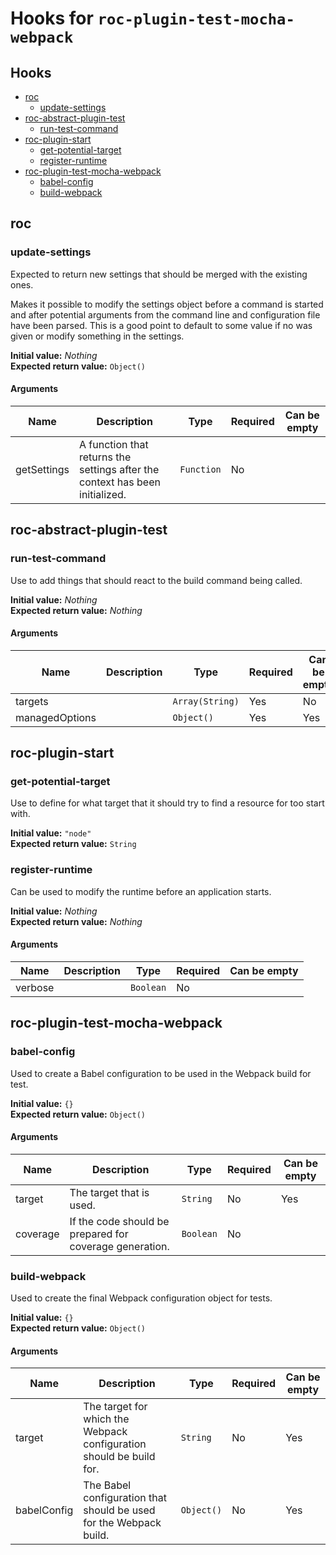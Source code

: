 # Hooks for `roc-plugin-test-mocha-webpack`

## Hooks
* [roc](#roc)
  * [update-settings](#update-settings)
* [roc-abstract-plugin-test](#roc-abstract-plugin-test)
  * [run-test-command](#run-test-command)
* [roc-plugin-start](#roc-plugin-start)
  * [get-potential-target](#get-potential-target)
  * [register-runtime](#register-runtime)
* [roc-plugin-test-mocha-webpack](#roc-plugin-test-mocha-webpack)
  * [babel-config](#babel-config)
  * [build-webpack](#build-webpack)

## roc

### update-settings

Expected to return new settings that should be merged with the existing ones.

Makes it possible to modify the settings object before a command is started and after potential arguments from the command line and configuration file have been parsed. This is a good point to default to some value if no was given or modify something in the settings.

__Initial value:__ _Nothing_  
__Expected return value:__ `Object()`

#### Arguments

| Name        | Description                                                                  | Type       | Required | Can be empty |
| ----------- | ---------------------------------------------------------------------------- | ---------- | -------- | ------------ |
| getSettings | A function that returns the settings after the context has been initialized. | `Function` | No       |              |

## roc-abstract-plugin-test

### run-test-command

Use to add things that should react to the build command being called.

__Initial value:__ _Nothing_  
__Expected return value:__ _Nothing_

#### Arguments

| Name           | Description | Type            | Required | Can be empty |
| -------------- | ----------- | --------------- | -------- | ------------ |
| targets        |             | `Array(String)` | Yes      | No           |
| managedOptions |             | `Object()`      | Yes      | Yes          |

## roc-plugin-start

### get-potential-target

Use to define for what target that it should try to find a resource for too start with.

__Initial value:__ `"node"`  
__Expected return value:__ `String`

### register-runtime

Can be used to modify the runtime before an application starts.

__Initial value:__ _Nothing_  
__Expected return value:__ _Nothing_

#### Arguments

| Name    | Description | Type      | Required | Can be empty |
| ------- | ----------- | --------- | -------- | ------------ |
| verbose |             | `Boolean` | No       |              |

## roc-plugin-test-mocha-webpack

### babel-config

Used to create a Babel configuration to be used in the Webpack build for test.

__Initial value:__ `{}`  
__Expected return value:__ `Object()`

#### Arguments

| Name     | Description                                             | Type      | Required | Can be empty |
| -------- | ------------------------------------------------------- | --------- | -------- | ------------ |
| target   | The target that is used.                                | `String`  | No       | Yes          |
| coverage | If the code should be prepared for coverage generation. | `Boolean` | No       |              |

### build-webpack

Used to create the final Webpack configuration object for tests.

__Initial value:__ `{}`  
__Expected return value:__ `Object()`

#### Arguments

| Name        | Description                                                         | Type       | Required | Can be empty |
| ----------- | ------------------------------------------------------------------- | ---------- | -------- | ------------ |
| target      | The target for which the Webpack configuration should be build for. | `String`   | No       | Yes          |
| babelConfig | The Babel configuration that should be used for the Webpack build.  | `Object()` | No       | Yes          |

